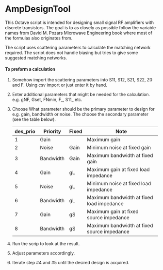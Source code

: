 # AmpDesignTool #
This Octave script is intended for designing small signal RF amplifiers 
with discrete transistors. The goal is to as closely as possible follow 
the variable names from David M. Pozars Microwave Engineering book where 
most of the formulas also originates from.

The script uses scattering parameters to calculate the matching network
required. The script does not handle biasing but tries to give some 
suggested matching networks.

#### To preform a calculation ####

1. Somehow import the scattering parameters into S11, S12, S21, S22, Z0
   and F. Using csv import or just enter it by hand.

2. Enter additional parameters that might be needed for the calculation.
   e.g. gNF, Gset, FNmin, F_, S11_ etc.

3. Choose What parameter should be the primary parameter to design for
   e.g. gain, bandwidth or noise. The choose the secondary parameter 
   (see the table below).

   des_prio | Priority | Fixed | Note
   ---------|----------|-------|---------
   1        | Gain     |       | Maximum gain 
   2        | Noise    | Gain  | Minimum noise at fixed gain
   3        | Bandwidth| Gain  | Maximum bandwidth at fixed gain
   4        | Gain     | gL    | Maximum gain at fixed load impedance
   5        | Noise    | gL    | Minimum noise at fixed load impedance
   6        | Bandwidth| gL    | Maximum bandwidth at fixed load impedance
   7        | Gain     | gS    | Maximum gain at fixed source impedance
   8        | Bandwidth| gS    | Maximum bandwidth at fixed source impedance



4. Run the scrip to look at the result.
 
5. Adjust parameters accordingly.

6. Iterate step #4 and #5 until the desired design is acquired.

